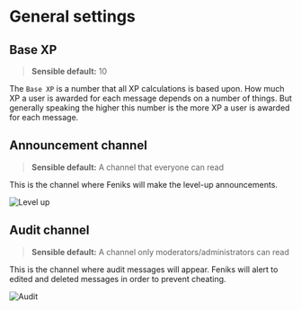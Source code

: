 # General settings

## Base XP
> **Sensible default:** 10

The `Base XP` is a number that all XP calculations is based upon. How much XP a user is awarded for each message depends
on a number of things. But generally speaking the higher this number is the more XP a user is awarded for each message.

## Announcement channel
> **Sensible default:** A channel that everyone can read
>
This is the channel where Feniks will make the level-up announcements.

![Level up](https://docs.feniksbot.com/img/level-up.png)

## Audit channel
> **Sensible default:** A channel only moderators/administrators can read

This is the channel where audit messages will appear. Feniks will alert to edited and deleted messages in order
to prevent cheating.

![Audit](https://docs.feniksbot.com/img/message-deleted.png)